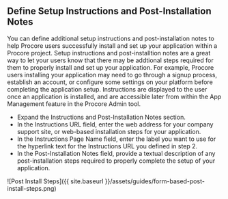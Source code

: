 
## Define Setup Instructions and Post-Installation Notes

You can define additional setup instructions and post-installation notes to help Procore users successfully install and set up your application within a Procore project.
Setup instructions and post-installtion notes are a great way to let your users know that there may be addtional steps required for them to properly install and set up your application.
For example, Procore users installing your application may need to go through a signup process, establish an account, or configure some settings on your platform before completing the application setup.
Instructions are displayed to the user once an application is installed, and are accessible later from within the App Management feature in the Procore Admin tool.

* Expand the Instructions and Post-Installation Notes section.
* In the Instructions URL field, enter the web address for your company support site, or web-based installation steps for your application.
* In the Instructions Page Name field, enter the label you want to use for the hyperlink text for the Instructions URL you defined in step 2.
* In the Post-Installation Notes field, provide a textual description of any post-installation steps required to properly complete the setup of your application.

![Post Install Steps]({{ site.baseurl }}/assets/guides/form-based-post-install-steps.png)